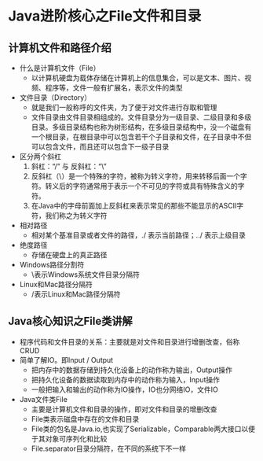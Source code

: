 # Java进阶核心之File文件和目录

## 计算机文件和路径介绍

* 什么是计算机文件（File）
  * 以计算机硬盘为载体存储在计算机上的信息集合，可以是文本、图片、视频、程序等，文件一般有扩展名，表示文件的类型
* 文件目录（Directory）
  * 就是我们一般称呼的文件夹，为了便于对文件进行存取和管理
  * 文件目录由文件目录相组成的。文件目录分为一级目录、二级目录和多级目录。多级目录结构也称为树形结构，在多级目录结构中，没一个磁盘有一个根目录，在根目录中可以包含若干个子目录和文件，在子目录中不但可以包含文件，而且还可以包含下一级子目录
* 区分两个斜杠
  1. 斜杠：“/” 与 反斜杠：“\”
  2. 反斜杠（\）是一个特殊的字符，被称为转义字符，用来转移后面一个字符。转义后的字符通常用于表示一个不可见的字符或具有特殊含义的字符。
  3. 在Java中的字母前面加上反斜杠来表示常见的那些不能显示的ASCII字符，我们称之为转义字符
* 相对路径
  * 相对某个基准目录或者文件的路径，./ 表示当前路径；../ 表示上级目录
* 绝度路径
  * 存储在硬盘上的真正路径
* Windows路径分割符
  * \表示Windows系统文件目录分隔符
* Linux和Mac路径分隔符
  * /表示Linux和Mac路径分隔符

## Java核心知识之File类讲解

* 程序代码和文件目录的关系：主要就是对文件和目录进行增删改查，俗称CRUD
* 简单了解IO。即Input / Output
  * 把内存中的数据存储到持久化设备上的动作称为输出，Output操作
  * 把持久化设备的数据读取到内存中的动作称为输入，Input操作
  * 一般把输入和输出的动作称为IO操作，IO也分网络IO，文件IO
* Java文件类File
  * 主要是计算机文件和目录的操作，即对文件和目录的增删改查
  * File类表示磁盘中存在的文件和目录
  * File类的包名是Java.io,也实现了Serializable，Comparable两大接口以便于其对象可序列化和比较
  * File.separator目录分隔符，在不同的系统下不一样

